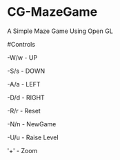 # CG-MazeGame
A Simple Maze Game Using Open GL

#Controls

-W/w - UP

-S/s - DOWN

-A/a - LEFT

-D/d - RIGHT

-R/r - Reset

-N/n - NewGame

-U/u - Raise Level

'+' - Zoom
